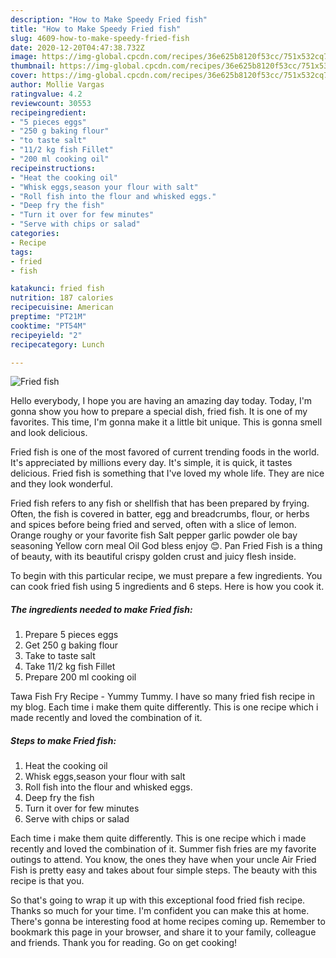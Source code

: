 ```yaml
---
description: "How to Make Speedy Fried fish"
title: "How to Make Speedy Fried fish"
slug: 4609-how-to-make-speedy-fried-fish
date: 2020-12-20T04:47:38.732Z
image: https://img-global.cpcdn.com/recipes/36e625b8120f53cc/751x532cq70/fried-fish-recipe-main-photo.jpg
thumbnail: https://img-global.cpcdn.com/recipes/36e625b8120f53cc/751x532cq70/fried-fish-recipe-main-photo.jpg
cover: https://img-global.cpcdn.com/recipes/36e625b8120f53cc/751x532cq70/fried-fish-recipe-main-photo.jpg
author: Mollie Vargas
ratingvalue: 4.2
reviewcount: 30553
recipeingredient:
- "5 pieces eggs"
- "250 g baking flour"
- "to taste salt"
- "11/2 kg fish Fillet"
- "200 ml cooking oil"
recipeinstructions:
- "Heat the cooking oil"
- "Whisk eggs,season your flour with salt"
- "Roll fish into the flour and whisked eggs."
- "Deep fry the fish"
- "Turn it over for few minutes"
- "Serve with chips or salad"
categories:
- Recipe
tags:
- fried
- fish

katakunci: fried fish 
nutrition: 187 calories
recipecuisine: American
preptime: "PT21M"
cooktime: "PT54M"
recipeyield: "2"
recipecategory: Lunch

---
```



![Fried fish](https://img-global.cpcdn.com/recipes/36e625b8120f53cc/751x532cq70/fried-fish-recipe-main-photo.jpg)

Hello everybody, I hope you are having an amazing day today. Today, I'm gonna show you how to prepare a special dish, fried fish. It is one of my favorites. This time, I'm gonna make it a little bit unique. This is gonna smell and look delicious.

Fried fish is one of the most favored of current trending foods in the world. It's appreciated by millions every day. It's simple, it is quick, it tastes delicious. Fried fish is something that I've loved my whole life. They are nice and they look wonderful.

Fried fish refers to any fish or shellfish that has been prepared by frying. Often, the fish is covered in batter, egg and breadcrumbs, flour, or herbs and spices before being fried and served, often with a slice of lemon. Orange roughy or your favorite fish Salt pepper garlic powder ole bay seasoning Yellow corn meal Oil God bless enjoy 😊. Pan Fried Fish is a thing of beauty, with its beautiful crispy golden crust and juicy flesh inside.


To begin with this particular recipe, we must prepare a few ingredients. You can cook fried fish using 5 ingredients and 6 steps. Here is how you cook it.

<!--inarticleads1-->

##### The ingredients needed to make Fried fish:

1. Prepare 5 pieces eggs
1. Get 250 g baking flour
1. Take to taste salt
1. Take 11/2 kg fish Fillet
1. Prepare 200 ml cooking oil


Tawa Fish Fry Recipe - Yummy Tummy. I have so many fried fish recipe in my blog. Each time i make them quite differently. This is one recipe which i made recently and loved the combination of it. 

<!--inarticleads2-->

##### Steps to make Fried fish:

1. Heat the cooking oil
1. Whisk eggs,season your flour with salt
1. Roll fish into the flour and whisked eggs.
1. Deep fry the fish
1. Turn it over for few minutes
1. Serve with chips or salad


Each time i make them quite differently. This is one recipe which i made recently and loved the combination of it. Summer fish fries are my favorite outings to attend. You know, the ones they have when your uncle Air Fried Fish is pretty easy and takes about four simple steps. The beauty with this recipe is that you. 

So that's going to wrap it up with this exceptional food fried fish recipe. Thanks so much for your time. I'm confident you can make this at home. There's gonna be interesting food at home recipes coming up. Remember to bookmark this page in your browser, and share it to your family, colleague and friends. Thank you for reading. Go on get cooking!
